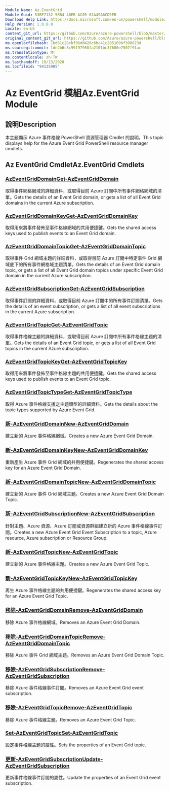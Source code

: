 ```yaml
---
Module Name: Az.EventGrid
Module Guid: 53BF7132-5BB4-46EB-AC05-61A49A6CD5EB
Download Help Link: https://docs.microsoft.com/en-us/powershell/module/az.eventgrid
Help Version: 1.0.0.0
Locale: en-US
content_git_url: https://github.com/Azure/azure-powershell/blob/master/src/EventGrid/EventGrid/help/Az.EventGrid.md
original_content_git_url: https://github.com/Azure/azure-powershell/blob/master/src/EventGrid/EventGrid/help/Az.EventGrid.md
ms.openlocfilehash: 1bd61c28cbf96dd426c6bc41c205109bf390823d
ms.sourcegitcommit: 1de2b6c3c99197958fa2101bc37680e7507f91ac
ms.translationtype: MT
ms.contentlocale: zh-TW
ms.lasthandoff: 10/13/2020
ms.locfileid: "94135985"
---
```

# <span data-ttu-id="34acd-101">Az EventGrid 模組</span><span class="sxs-lookup"><span data-stu-id="34acd-101">Az.EventGrid Module</span></span>
## <span data-ttu-id="34acd-102">說明</span><span class="sxs-lookup"><span data-stu-id="34acd-102">Description</span></span>
<span data-ttu-id="34acd-103">本主題顯示 Azure 事件格線 PowerShell 資源管理器 Cmdlet 的說明。</span><span class="sxs-lookup"><span data-stu-id="34acd-103">This topic displays help for the Azure Event Grid PowerShell resource manager cmdlets.</span></span>

## <span data-ttu-id="34acd-104">Az EventGrid Cmdlet</span><span class="sxs-lookup"><span data-stu-id="34acd-104">Az.EventGrid Cmdlets</span></span>
### [<span data-ttu-id="34acd-105">AzEventGridDomain</span><span class="sxs-lookup"><span data-stu-id="34acd-105">Get-AzEventGridDomain</span></span>](Get-AzEventGridDomain.md)
<span data-ttu-id="34acd-106">取得事件網格網域的詳細資料，或取得目前 Azure 訂閱中所有事件網格網域的清單。</span><span class="sxs-lookup"><span data-stu-id="34acd-106">Gets the details of an Event Grid domain, or gets a list of all Event Grid domains in the current Azure subscription.</span></span>

### [<span data-ttu-id="34acd-107">AzEventGridDomainKey</span><span class="sxs-lookup"><span data-stu-id="34acd-107">Get-AzEventGridDomainKey</span></span>](Get-AzEventGridDomainKey.md)
<span data-ttu-id="34acd-108">取得用來將事件發佈至事件格線網域的共用便捷鍵。</span><span class="sxs-lookup"><span data-stu-id="34acd-108">Gets the shared access keys used to publish events to an Event Grid domain.</span></span>

### [<span data-ttu-id="34acd-109">AzEventGridDomainTopic</span><span class="sxs-lookup"><span data-stu-id="34acd-109">Get-AzEventGridDomainTopic</span></span>](Get-AzEventGridDomainTopic.md)
<span data-ttu-id="34acd-110">取得事件 Grid 網域主題的詳細資料，或取得目前 Azure 訂閱中特定事件 Grid 網域底下的所有事件網格域主題清單。</span><span class="sxs-lookup"><span data-stu-id="34acd-110">Gets the details of an Event Grid domain topic, or gets a list of all Event Grid domain topics under specific Event Grid domain in the current Azure subscription.</span></span>

### [<span data-ttu-id="34acd-111">AzEventGridSubscription</span><span class="sxs-lookup"><span data-stu-id="34acd-111">Get-AzEventGridSubscription</span></span>](Get-AzEventGridSubscription.md)
<span data-ttu-id="34acd-112">取得事件訂閱的詳細資料，或取得目前 Azure 訂閱中的所有事件訂閱清單。</span><span class="sxs-lookup"><span data-stu-id="34acd-112">Gets the details of an event subscription, or gets a list of all event subscriptions in the current Azure subscription.</span></span>

### [<span data-ttu-id="34acd-113">AzEventGridTopic</span><span class="sxs-lookup"><span data-stu-id="34acd-113">Get-AzEventGridTopic</span></span>](Get-AzEventGridTopic.md)
<span data-ttu-id="34acd-114">取得事件格線主題的詳細資料，或取得目前 Azure 訂閱中所有事件格線主題的清單。</span><span class="sxs-lookup"><span data-stu-id="34acd-114">Gets the details of an Event Grid topic, or gets a list of all Event Grid topics in the current Azure subscription.</span></span>

### [<span data-ttu-id="34acd-115">AzEventGridTopicKey</span><span class="sxs-lookup"><span data-stu-id="34acd-115">Get-AzEventGridTopicKey</span></span>](Get-AzEventGridTopicKey.md)
<span data-ttu-id="34acd-116">取得用來將事件發佈至事件格線主題的共用便捷鍵。</span><span class="sxs-lookup"><span data-stu-id="34acd-116">Gets the shared access keys used to publish events to an Event Grid topic.</span></span>

### [<span data-ttu-id="34acd-117">AzEventGridTopicType</span><span class="sxs-lookup"><span data-stu-id="34acd-117">Get-AzEventGridTopicType</span></span>](Get-AzEventGridTopicType.md)
<span data-ttu-id="34acd-118">取得 Azure 事件格線支援之主題類型的詳細資料。</span><span class="sxs-lookup"><span data-stu-id="34acd-118">Gets the details about the topic types supported by Azure Event Grid.</span></span>

### [<span data-ttu-id="34acd-119">新-AzEventGridDomain</span><span class="sxs-lookup"><span data-stu-id="34acd-119">New-AzEventGridDomain</span></span>](New-AzEventGridDomain.md)
<span data-ttu-id="34acd-120">建立新的 Azure 事件格線網域。</span><span class="sxs-lookup"><span data-stu-id="34acd-120">Creates a new Azure Event Grid Domain.</span></span>

### [<span data-ttu-id="34acd-121">新-AzEventGridDomainKey</span><span class="sxs-lookup"><span data-stu-id="34acd-121">New-AzEventGridDomainKey</span></span>](New-AzEventGridDomainKey.md)
<span data-ttu-id="34acd-122">重新產生 Azure 事件 Grid 網域的共用便捷鍵。</span><span class="sxs-lookup"><span data-stu-id="34acd-122">Regenerates the shared access key for an Azure Event Grid Domain.</span></span>

### [<span data-ttu-id="34acd-123">新-AzEventGridDomainTopic</span><span class="sxs-lookup"><span data-stu-id="34acd-123">New-AzEventGridDomainTopic</span></span>](New-AzEventGridDomainTopic.md)
<span data-ttu-id="34acd-124">建立新的 Azure 事件 Grid 網域主題。</span><span class="sxs-lookup"><span data-stu-id="34acd-124">Creates a new Azure Event Grid Domain Topic.</span></span>

### [<span data-ttu-id="34acd-125">新-AzEventGridSubscription</span><span class="sxs-lookup"><span data-stu-id="34acd-125">New-AzEventGridSubscription</span></span>](New-AzEventGridSubscription.md)
<span data-ttu-id="34acd-126">針對主題、Azure 資源、Azure 訂閱或資源群組建立新的 Azure 事件格線事件訂閱。</span><span class="sxs-lookup"><span data-stu-id="34acd-126">Creates a new Azure Event Grid Event Subscription to a topic, Azure resource, Azure subscription or Resource Group.</span></span>

### [<span data-ttu-id="34acd-127">新-AzEventGridTopic</span><span class="sxs-lookup"><span data-stu-id="34acd-127">New-AzEventGridTopic</span></span>](New-AzEventGridTopic.md)
<span data-ttu-id="34acd-128">建立新的 Azure 事件格線主題。</span><span class="sxs-lookup"><span data-stu-id="34acd-128">Creates a new Azure Event Grid Topic.</span></span>

### [<span data-ttu-id="34acd-129">新-AzEventGridTopicKey</span><span class="sxs-lookup"><span data-stu-id="34acd-129">New-AzEventGridTopicKey</span></span>](New-AzEventGridTopicKey.md)
<span data-ttu-id="34acd-130">再生 Azure 事件格線主題的共用便捷鍵。</span><span class="sxs-lookup"><span data-stu-id="34acd-130">Regenerates the shared access key for an Azure Event Grid Topic.</span></span>

### [<span data-ttu-id="34acd-131">移除-AzEventGridDomain</span><span class="sxs-lookup"><span data-stu-id="34acd-131">Remove-AzEventGridDomain</span></span>](Remove-AzEventGridDomain.md)
<span data-ttu-id="34acd-132">移除 Azure 事件格線網域。</span><span class="sxs-lookup"><span data-stu-id="34acd-132">Removes an Azure Event Grid Domain.</span></span>

### [<span data-ttu-id="34acd-133">移除-AzEventGridDomainTopic</span><span class="sxs-lookup"><span data-stu-id="34acd-133">Remove-AzEventGridDomainTopic</span></span>](Remove-AzEventGridDomainTopic.md)
<span data-ttu-id="34acd-134">移除 Azure 事件 Grid 網域主題。</span><span class="sxs-lookup"><span data-stu-id="34acd-134">Removes an Azure Event Grid Domain Topic.</span></span>

### [<span data-ttu-id="34acd-135">移除-AzEventGridSubscription</span><span class="sxs-lookup"><span data-stu-id="34acd-135">Remove-AzEventGridSubscription</span></span>](Remove-AzEventGridSubscription.md)
<span data-ttu-id="34acd-136">移除 Azure 事件格線事件訂閱。</span><span class="sxs-lookup"><span data-stu-id="34acd-136">Removes an Azure Event Grid event subscription.</span></span>

### [<span data-ttu-id="34acd-137">移除-AzEventGridTopic</span><span class="sxs-lookup"><span data-stu-id="34acd-137">Remove-AzEventGridTopic</span></span>](Remove-AzEventGridTopic.md)
<span data-ttu-id="34acd-138">移除 Azure 事件格線主題。</span><span class="sxs-lookup"><span data-stu-id="34acd-138">Removes an Azure Event Grid Topic.</span></span>

### [<span data-ttu-id="34acd-139">Set-AzEventGridTopic</span><span class="sxs-lookup"><span data-stu-id="34acd-139">Set-AzEventGridTopic</span></span>](Set-AzEventGridTopic.md)
<span data-ttu-id="34acd-140">設定事件格線主題的屬性。</span><span class="sxs-lookup"><span data-stu-id="34acd-140">Sets the properties of an Event Grid topic.</span></span>

### [<span data-ttu-id="34acd-141">更新-AzEventGridSubscription</span><span class="sxs-lookup"><span data-stu-id="34acd-141">Update-AzEventGridSubscription</span></span>](Update-AzEventGridSubscription.md)
<span data-ttu-id="34acd-142">更新事件格線事件訂閱的屬性。</span><span class="sxs-lookup"><span data-stu-id="34acd-142">Update the properties of an Event Grid event subscription.</span></span>

